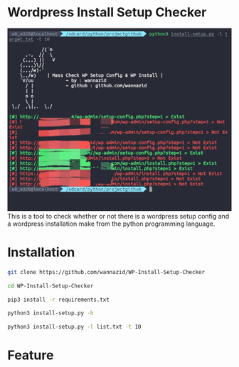# Wordpress Install Setup Checker
![alt text](https://github.com/wannazid/WP-Install-Setup-Checker/blob/main/IMG_20221008_224747.jpg)
This is a tool to check whether or not there is a wordpress setup config and a wordpress installation make from the python programming language.
# Installation
```bash
git clone https://github.com/wannazid/WP-Install-Setup-Checker
```
```bash
cd WP-Install-Setup-Checker
```
```bash
pip3 install -r requirements.txt
```
```bash
python3 install-setup.py -h
```
```bash
python3 install-setup.py -l list.txt -t 10
```
# Feature
